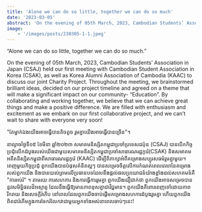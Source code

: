```yaml
---
title: 'Alone we can do so little, together we can do so much'
date: '2023-03-05'
abstract: 'On the evening of 05th March, 2023, Cambodian Students’ Association in Japan (CSAJ) held our first meeting with Cambodian Student Association in Korea (CSAK), as well as Korea Alumni Association of Cambodia (KAAC) to discuss our joint Charity Project.'
image: 
    - '/images/posts/230305-1-1.jpeg'
---
```


“Alone we can do so little, together we can do so much.”

On the evening of 05th March, 2023, Cambodian Students’ Association in Japan (CSAJ) held our first meeting with Cambodian Student Association in Korea (CSAK), as well as Korea Alumni Association of Cambodia (KAAC) to discuss our joint Charity Project.
Throughout the meeting, we brainstormed brilliant ideas, decided on our project timeline and agreed on a theme that will make a significant impact on our community- “Education”. By collaborating and working together, we believe that we can achieve great things and make a positive difference.
We are filled with enthusiasm and excitement as we embark on our first collaborative project, and we can’t wait to share with everyone very soon!

"តែម្នាក់​ឯង​យើង​អាច​ធ្វើ​បាន​តិច​តួច​ រួម​គ្នា​យើង​អាច​ធ្វើ​បាន​ច្រើន"។

នាល្ងាចថ្ងៃទី០៥ ខែមីនា ឆ្នាំ២០២៣ សមាគមនិស្សិតកម្ពុជាប្រចាំប្រទេសជប៉ុន (CSAJ) បានបើកកិច្ចប្រជុំលើកដំបូងរបស់យើងជាមួយសមាគមនិស្សិតកម្ពុជាប្រចាំសាធារណរដ្ឋកូរ៉េ(CSAK) និងសមាគមអតីតនិស្សិតកម្ពុជាពីសាធារណរដ្ឋកូរ៉េ (KAAC)​ ដើម្បីពិភាក្សាអំពីគម្រោងសប្បុរសធម៌រួមគ្នាមួយ។
ពេញមួយកិច្ចប្រជុំ ពួកយើងបានបំផុសគំនិតល្អៗ​ បានសម្រេចចិត្តលើការកំណត់ពេលវេលានៃគម្រោងរបស់ពួកយើង និងបានយល់ព្រមលើប្រធានបទដែលនឹងផ្តល់ផលប្រយោជន៍យ៉ាងខ្លាំងដល់សហគមន៍គឺ "ការអប់រំ" ។ តាមរយៈការសហការ និងការធ្វើការរួមគ្នា ពួកយើងជឿជាក់ថា ពួកយើងអាចសម្រេចបាននូវសមិទ្ធិផលដ៏អស្ចារ្យ ដែលនឹងធ្វើឱ្យមានភាពខុសគ្នាជាវិជ្ជមាន។
ពួកយើងគឺពោរពេញទៅដោយភាពរីករាយ និងសេចក្តីរំភើប នៅពេលដែលពួកយើងចាប់ផ្តើមគម្រោងសហការដំបូងរួមគ្នា  ហើយពួកយើងពិតជារំភើមក្នុងការចែករំលែកវាជាមួយអ្នកទាំងអស់នាពេលឆាប់ៗនេះ!